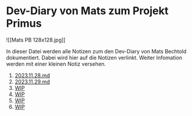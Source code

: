 # Dev-Diary von Mats zum Projekt Primus
![[Mats PB 128x128.jpg]]

In dieser Datei werden alle Notizen zum den Dev-Diary von Mats Bechtold dokumentiert.
Dabei wird hier auf die Notizen verlinkt. Weiter Infomation werden mit einer kleinen Notiz versehen.


1. [2023.11.28.md](2023.11.28)
2. [2023.11.29.md](2023.11.29)
3. [WIP]()
4. [WIP]()
5. [WIP]()
6. [WIP]()
